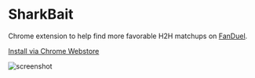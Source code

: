 # SharkBait
Chrome extension to help find more favorable H2H matchups on [FanDuel][ref].

[Install via Chrome Webstore][cws]

![screenshot](http://i.imgur.com/OGP5xAW.png)

[ref]: https://www.fanduel.com/?invitedby=swan3788&cnl=da
[cws]: https://chrome.google.com/webstore/detail/sharkbait-fanduel-h2h-mat/gbeecoamngdjamekicofimchlefphmai